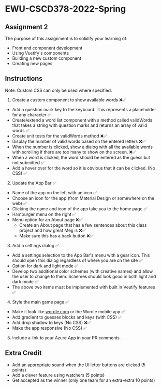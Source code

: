 # EWU-CSCD378-2022-Spring

## Assignment 2

The purpose of this assignment is to solidify your learning of:
- Front end component development
- Using Vuetify's components
- Building a new custom component
- Creating new pages

## Instructions
Note: Custom CSS can only be used where specified.

1. Create a custom component to show available words ❌✅
- Add a question mark key to the keyboard. This represents a placeholder for any character ✅
- Create/extend a word list component with a method called validWords that takes a string with question marks and returns an array of valid words ✅
- Create unit tests for the validWords method ❌✅
- Display the number of valid words based on the entered letters ❌✅
- When the number is clicked, show a dialog with all the available words with scrolling if there are too many to show on the screen. ❌✅
- When a word is clicked, the word should be entered as the guess but not submitted ✅
- Add a hover over for the word so it is obvious that it can be clicked. (No CSS) ✅

2. Update the App Bar ✅
- Name of the app on the left with an icon ✅
- Choose an icon for the app (from Material Design or somewhere on the web) ✅
- Clicking the name and icon of the app take you to the home page ✅
- Hamburger menu on the right ✅
- Menu option for an About page ❌✅
  - Create an About page that has a few sentences about this class project and how great Meg is ❌✅
  - Make sure this has a back button ❌✅

3. Add a settings dialog ✅
- Add a settings selection to the App Bar's menu with a gear icon. This should open this dialog regardless of where you are on the site ✅
- Option for dark and light mode ✅
- Develop two additional color schemes (with creative names) and allow the user to change to them. Schemes should look good in both light and dark mode ✅
- The above two items must be implemented with built in Veutify features ✅

4. Style the main game page ✅
- Make it look like [wordle.com](https://www.nytimes.com/games/wordle/index.html) or the Wordle mobile app ✅
- Add gradient to guesses blocks and keys (with CSS) ✅
- Add drop shadow to keys (No CSS) ❌✅
- Make the app responsive (No CSS) ✅

5. Include a link to your Azure App in your PR comments.

## Extra Credit

- Add an appropriate sound when the UI letter buttons are clicked (5 points)
- Add a clever feature using watchers (5 points)
- Get accepted as the winner (only one team for an extra-extra 10 points)
